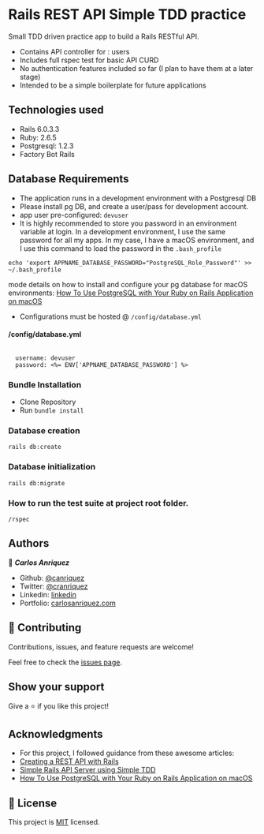 # Rails REST API Simple TDD practice

Small TDD driven practice app to build a Rails RESTful API.
- Contains API controller for : users
- Includes full rspec test for basic API CURD
- No authentication features included so far (I plan to have them at a later stage)
- Intended to be a simple boilerplate for future applications

## Technologies used

* Rails 6.0.3.3
* Ruby: 2.6.5
* Postgresql: 1.2.3
* Factory Bot Rails 

## Database Requirements
- The application runs in a development environment with a Postgresql DB
- Please install pg DB, and create a user/pass for development account.
- app user pre-configured: ``` devuser ```
- It is highly recommended to store you password in an environment variable at login. In a development environment, I use the same password for all my apps. In my case, I have a macOS environment, and I use this command to load the password in the ``` .bash_profile ```

```
echo 'export APPNAME_DATABASE_PASSWORD="PostgreSQL_Role_Password"' >> ~/.bash_profile

```

mode details on how to install and configure your pg database for macOS environments: [How To Use PostgreSQL with Your Ruby on Rails Application on macOS](https://www.digitalocean.com/community/tutorials/how-to-use-postgresql-with-your-ruby-on-rails-application-on-macos)

- Configurations must be hosted @ ``` /config/database.yml ``` 

#### /config/database.yml

``` 

  username: devuser
  password: <%= ENV['APPNAME_DATABASE_PASSWORD'] %>

```



### Bundle Installation 
- Clone Repository
- Run ``` bundle install ```

### Database creation

``` rails db:create  ```

### Database initialization

``` rails db:migrate ```

### How to run the test suite at project root folder.

``` /rspec ```




## Authors

👤 ***Carlos Anriquez***

- Github: [@canriquez](https://github.com/canriquez)
- Twitter: [@cranriquez](https://twitter.com/cranriquez)
- Linkedin: [linkedin](https://www.linkedin.com/in/carlosanriquez/)
- Portfolio: [carlosanriquez.com](https://www.carlosanriquez.com)


## 🤝 Contributing

Contributions, issues, and feature requests are welcome!

Feel free to check the [issues page](issues/).

## Show your support

Give a ⭐️ if you like this project!

## Acknowledgments

- For this project, I followed guidance from these awesome articles:
- [Creating a REST API with Rails](https://medium.com/@oliver.seq/creating-a-rest-api-with-rails-2a07f548e5dc)
- [Simple Rails API Server using Simple TDD](https://medium.com/binar-academy/simple-rails-api-server-using-simple-tdd-1a3dbeb3353a)
- [How To Use PostgreSQL with Your Ruby on Rails Application on macOS](https://www.digitalocean.com/community/tutorials/how-to-use-postgresql-with-your-ruby-on-rails-application-on-macos)


## 📝 License

This project is [MIT](lic.url) licensed.
